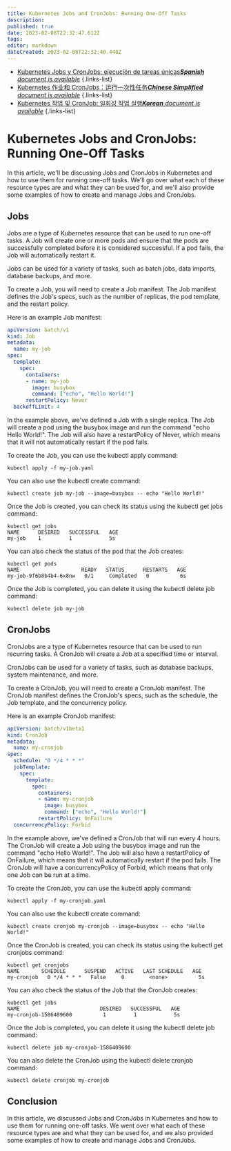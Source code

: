 ```yaml
---
title: Kubernetes Jobs and CronJobs: Running One-Off Tasks
description: 
published: true
date: 2023-02-08T22:32:47.612Z
tags: 
editor: markdown
dateCreated: 2023-02-08T22:32:40.448Z
---
```


- [Kubernetes Jobs y CronJobs: ejecución de tareas únicas***Spanish** document is available*](/es/Knowledge-base/Kubernetes/kubernetes-jobs-and-cronjobs-running-one-off-tasks)
{.links-list}
- [Kubernetes 作业和 CronJobs：运行一次性任务***Chinese Simplified** document is available*](/zh/Knowledge-base/Kubernetes/kubernetes-jobs-and-cronjobs-running-one-off-tasks)
{.links-list}
- [Kubernetes 작업 및 CronJob: 일회성 작업 실행***Korean** document is available*](/ko/Knowledge-base/Kubernetes/kubernetes-jobs-and-cronjobs-running-one-off-tasks)
{.links-list}


# Kubernetes Jobs and CronJobs: Running One-Off Tasks

In this article, we'll be discussing Jobs and CronJobs in Kubernetes and how to use them for running one-off tasks. We'll go over what each of these resource types are and what they can be used for, and we'll also provide some examples of how to create and manage Jobs and CronJobs.

## Jobs

Jobs are a type of Kubernetes resource that can be used to run one-off tasks. A Job will create one or more pods and ensure that the pods are successfully completed before it is considered successful. If a pod fails, the Job will automatically restart it.

Jobs can be used for a variety of tasks, such as batch jobs, data imports, database backups, and more.

To create a Job, you will need to create a Job manifest. The Job manifest defines the Job's specs, such as the number of replicas, the pod template, and the restart policy.

Here is an example Job manifest:

```yaml
apiVersion: batch/v1
kind: Job
metadata:
  name: my-job
spec:
  template:
    spec:
      containers:
      - name: my-job
        image: busybox
        command: ["echo", "Hello World!"]
      restartPolicy: Never
  backoffLimit: 4
```

In the example above, we've defined a Job with a single replica. The Job will create a pod using the busybox image and run the command "echo Hello World!". The Job will also have a restartPolicy of Never, which means that it will not automatically restart if the pod fails.

To create the Job, you can use the kubectl apply command:

```
kubectl apply -f my-job.yaml
```

You can also use the kubectl create command:

```
kubectl create job my-job --image=busybox -- echo "Hello World!"
```

Once the Job is created, you can check its status using the kubectl get jobs command:

```
kubectl get jobs
NAME      DESIRED   SUCCESSFUL   AGE
my-job    1         1            5s
```

You can also check the status of the pod that the Job creates:

```
kubectl get pods
NAME                    READY   STATUS      RESTARTS   AGE
my-job-9f6b8b4b4-6x8nw   0/1     Completed   0          6s
```

Once the Job is completed, you can delete it using the kubectl delete job command:

```
kubectl delete job my-job
```

## CronJobs

CronJobs are a type of Kubernetes resource that can be used to run recurring tasks. A CronJob will create a Job at a specified time or interval.

CronJobs can be used for a variety of tasks, such as database backups, system maintenance, and more.

To create a CronJob, you will need to create a CronJob manifest. The CronJob manifest defines the CronJob's specs, such as the schedule, the Job template, and the concurrency policy.

Here is an example CronJob manifest:

```yaml
apiVersion: batch/v1beta1
kind: CronJob
metadata:
  name: my-cronjob
spec:
  schedule: "0 */4 * * *"
  jobTemplate:
    spec:
      template:
        spec:
          containers:
          - name: my-cronjob
            image: busybox
            command: ["echo", "Hello World!"]
          restartPolicy: OnFailure
  concurrencyPolicy: Forbid
```

In the example above, we've defined a CronJob that will run every 4 hours. The CronJob will create a Job using the busybox image and run the command "echo Hello World!". The Job will also have a restartPolicy of OnFailure, which means that it will automatically restart if the pod fails. The CronJob will have a concurrencyPolicy of Forbid, which means that only one Job can be run at a time.

To create the CronJob, you can use the kubectl apply command:

```
kubectl apply -f my-cronjob.yaml
```

You can also use the kubectl create command:

```
kubectl create cronjob my-cronjob --image=busybox -- echo "Hello World!"
```

Once the CronJob is created, you can check its status using the kubectl get cronjobs command:

```
kubectl get cronjobs
NAME       SCHEDULE      SUSPEND   ACTIVE   LAST SCHEDULE   AGE
my-cronjob   0 */4 * * *   False     0        <none>          5s
```

You can also check the status of the Job that the CronJob creates:

```
kubectl get jobs
NAME                          DESIRED   SUCCESSFUL   AGE
my-cronjob-1586409600          1         1            5s
```

Once the Job is completed, you can delete it using the kubectl delete job command:

```
kubectl delete job my-cronjob-1586409600
```

You can also delete the CronJob using the kubectl delete cronjob command:

```
kubectl delete cronjob my-cronjob
```

## Conclusion

In this article, we discussed Jobs and CronJobs in Kubernetes and how to use them for running one-off tasks. We went over what each of these resource types are and what they can be used for, and we also provided some examples of how to create and manage Jobs and CronJobs.